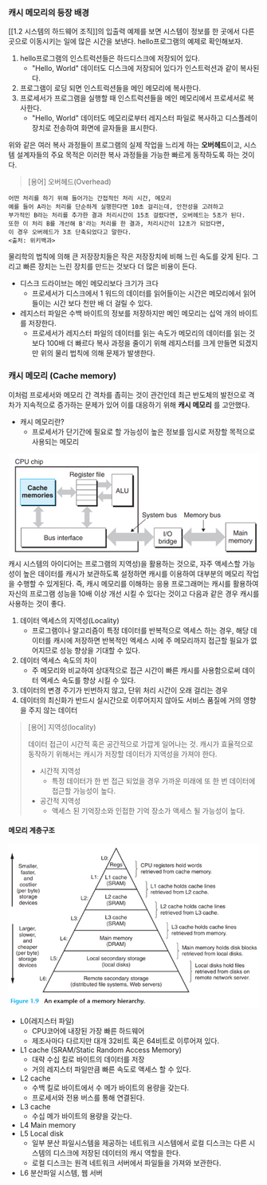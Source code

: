 ### 캐시 메모리의 등장 배경
[[1.2 시스템의 하드웨어 조직]]의 입출력 예제를 보면 시스템이 정보를 한 곳에서 다른 곳으로 
이동시키는 일에 많은 시간을 보낸다. hello프로그램의 예제로 확인해보자.
1. hello프로그램의 인스트럭션들은 하드디스크에 저장되어 있다.
	*  "Hello, World" 데이터도 디스크에 저장되어 있다가 인스트럭션과 같이 복사된다.
2. 프로그램이 로딩 되면 인스트럭션들을 메인 메모리에 복사한다.
3. 프로세서가 프로그램을 실행할 때 인스트럭션들을 메인 메모리에서 프로세서로 복사한다.
	* "Hello, World" 데이터도 메모리로부터 레지스터 파일로 복사하고 디스플레이 장치로 
	  전송하여 화면에 글자들을 표시한다.

위와 같은 여러 복사 과정들이 프로그램의 실제 작업을 느리게 하는 **오버헤드**이고, 
시스템 설계자들의 주요 목적은 이러한 복사 과정들을 가능한 빠르게 동작하도록 하는 것이다.

>[용어] 오버헤드(Overhead)
>
	어떤 처리를 하기 위해 들어가는 간접적인 처리 시간, 메모리
	예를 들어 A라는 처리를 단순하게 실행한다면 10초 걸리는데, 안전성을 고려하고 
	부가적인 B라는 처리를 추가한 결과 처리시간이 15초 걸렸다면, 오버헤드는 5초가 된다. 
	또한 이 처리 B를 개선해 B'라는 처리를 한 결과, 처리시간이 12초가 되었다면, 
	이 경우 오버헤드가 3초 단축되었다고 말한다.
	<출처: 위키백과>

물리학의 법칙에 의해 큰 저장장치들은 작은 저장장치에 비해 느린 속도를 갖게 된다.
그리고 빠른 장치는 느린 장치를 만드는 것보다 더 많은 비용이 든다.
* 디스크 드라이브는 메인 메모리보다 크기가 크다
	* 프로세서가 디스크에서 1 워드의 데이터를 읽어들이는 시간은 
	  메모리에서 읽어들이는 시간 보다 천만 배 더 걸릴 수 있다.
* 레지스터 파일은 수백 바이트의 정보를 저장하지만 메인 메모리는 십억 개의 바이트를 저장한다.
	* 프로세서가 레지스터 파일의 데이터를 읽는 속도가 메모리의 데이터를 읽는 것보다 100배 더 빠르다
복사 과정을 줄이기 위해 레지스터를 크게 만들면 되겠지만 위의 물리 법칙에 의해 문제가 발생한다.
### 캐시 메모리 (Cache memory)
이처럼 프로세서와 메모리 간 격차를 좁히는 것이 관건인데 최근 반도체의 발전으로 격차가 지속적으로 증가하는 문제가 있어 이를 대응하기 위해 **캐시 메모리** 를 고안했다.
* 캐시 메모리란?
	* 프로세서가 단기간에 필요로 할 가능성이 높은 정보를 임시로 저장할 목적으로 
	  사용되는 메모리

![Cache Memory](/images/20240415134901.png)
캐시 시스템의 아이디어는 프로그램의 지역성)을 활용하는 것으로, 자주 액세스할 가능성이 높은 
데이터를 캐시가 보관하도록 설정하면 캐시를 이용하여 대부분의 메모리 작업을 수행할 수 있게된다. 즉, 캐시 메모리를 이해하는 응용 프로그래머는 캐시를 활용하여 자신의 프로그램 성능을 10배 이상 개선 시킬 수 있다는 것이고 다음과 같은 경우 캐시를 사용하는 것이 좋다.
1. 데이터 엑세스의 지역성(Locality)
	* 프로그램이나 알고리즘이 특정 데이터를 반복적으로 엑세스 하는 경우, 해당 데이터를 
	  캐시에 저장하면 반복적인 엑세스 시에 주 메모리까지 접근할 필요가 없어지므로 
	  성능 향상을 기대할 수 있다.
2. 데이터 엑세스 속도의 차이
	* 주 메모리와 비교하여 상대적으로 접근 시간이 빠른 캐시를 사용함으로써 
	  데이터 엑세스 속도를 향상 시킬 수 있다.
3. 데이터의 변경 주기가 빈번하지 않고, 단위 처리 시간이 오래 걸리는 경우
4. 데이터의 최신화가 반드시 실시간으로 이루어지지 않아도 서비스 품질에 거의 영향을 주지 않는 데이터

>[용어] 지역성(locality)
>
>	데이터 접근이 시간적 혹은 공간적으로 가깝게 일어나는 것.
>	캐시가 효율적으로 동작하기 위해서는 캐시가 저장할 데이터가 지역성을 가져야 한다.
>	* 시간적 지역성
>		* 특정 데이터가 한 번 접근 되었을 경우 가까운 미래에 또 한 번 데이터에 접근할 
>		  가능성이 높다.
>	* 공간적 지역성
>		* 액세스 된 기억장소와 인접한 기억 장소가 액세스 될 가능성이 높다.

#### 메모리 계층구조
![메모리 계층구조](/images/20240415143120.png)
* L0(레지스터 파일)
	* CPU코어에 내장된 가장 빠른 하드웨어
	* 제조사마다 다르지만 대개 32비트 혹은 64비트로 이루어져 있다.
* L1 cache (SRAM/Static Random Access Memory)
	* 대략 수십 킬로 바이트의 데이터를 저장
	* 거의 레지스터 파일만큼 빠른 속도로 액세스 할 수 있다.
* L2 cache
	* 수백 킬로 바이트에서 수 메가 바이트의 용량을 갖는다.
	* 프로세서와 전용 버스를 통해 연결된다.
* L3 cache
	* 수십 메가 바이트의 용량을 갖는다.
* L4 Main memory
* L5 Local disk
	* 일부 분산 파일시스템을 제공하는 네트워크 시스템에서 로컬 디스크는 
	  다른 시스템의 디스크에 저장된 데이터의 캐시 역할을 한다.
	* 로컬 디스크는 원격 네트워크 서버에서 파일들을 가져와 보관한다.
* L6 분산파일 시스템, 웹 서버